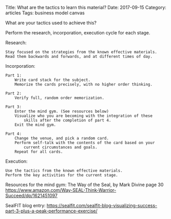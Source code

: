 Title: What are the tactics to learn this material?
Date:  2017-09-15
Category: articles
Tags: business model canvas


What are your tactics used to achieve this?

Perform the research, incorporation, execution cycle for each stage.

Research:

    Stay focused on the strategies from the known effective materials.
    Read them backwards and forwards, and at different times of day. 
    
Incorporation:

    Part 1: 
        Write card stack for the subject.
        Memorize the cards precisely, with no higher order thinking.

    Part 2:
        Verify full, random order memorization.

    Part 3:
        Enter the mind gym. (See resources below)
        Visualize who you are becoming with the integration of these
            skills after the completion of part 4.
        Exit the mind gym.

    Part 4:
        Change the venue, and pick a random card.
        Perform self-talk with the contents of the card based on your
            current circumstances and goals.
        Repeat for all cards.
            
Execution:

    Use the tactics from the known effective materials.
    Perform the key activities for the current stage.


Resources for the mind gym:
The Way of the Seal, by Mark Divine page 30
https://www.amazon.com/Way-SEAL-Think-Warrior-Succeed/dp/1621451097

SealFIT blog entry:
https://sealfit.com/sealfit-blog-visualizing-success-part-3-plus-a-peak-performance-exercise/

